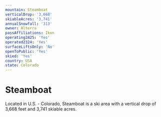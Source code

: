```yaml
---
mountain: Steamboat
verticalDrop: '3,668'
skiableAcres: '3,741'
annualSnowfall: '313'
owner: Alterra
passAffiliations: Ikon
operating2425: 'Yes'
operated2324: 'Yes'
surfaceLiftsOnly: 'No'
openToPublic: 'Yes'
skied: 'Yes'
country: USA
state: Colorado
---
```


# Steamboat

Located in U.S. - Colorado, Steamboat is a ski area with a vertical drop of 3,668 feet and 3,741 skiable acres.
